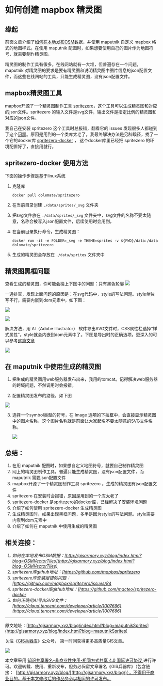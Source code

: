 # 如何创建 mapbox 精灵图



## 缘起

前面文章介绍了[如何在本地发布OSM数据](http://gisarmory.xyz/blog/index.html?blog=OSMVectorTiles)，并使用 maputnik 自定义 mapbox 格式的地图样式。在使用 maputnik 配图时，如果想要使用自己的图片作为地图符号，就需要制作精灵图。

精灵图的制作工具有很多，在线网站就有一大堆，但普遍存在一个问题，maputnik 对精灵图的要求是要有精灵图和说明精灵图中图片信息的json配置文件，而这些在线网站的工具，只能生成精灵图，没有json配置文件。



## mapbox精灵图工具

mapbox开源了一个精灵图制作工具 [spritezero](https://github.com/mapbox/spritezero)，这个工具可以生成精灵图和对应的json文件。spritezero 的输入文件是svg文件，输出文件是指定比例的精灵图和对应的json文件。

我自己在安装 spritezero 这个工具时总报错，翻看它的 issues 发现很多人都碰到了这个[问题](https://github.com/mapbox/spritezero/issues/84)。原因是用到的一个类库太老了，我最终解决办法是另辟蹊径，找了一个它的docker库 [spritezero-docker](https://github.com/macteo/spritezero-docker) ， 这个docker库里已经把 spritezero 的环境配置好了，直接用就行。



## spritezero-docker 使用方法

下面的操作步骤是基于linux系统

1. 克隆库 

    ```
    docker pull dolomate/spritezero
    ```

2. 在当前目录创建 `./data/sprites/_svg`  文件夹

3. 把svg文件放在 `./data/sprites/_svg` 文件夹中，svg文件的名称不要太随意，名称会被写入json配置文件，后续使用时会用到。

4. 在当前目录执行命令，生成精灵图：

    ```
    docker run -it -e FOLDER=_svg -e THEME=sprites -v ${PWD}/data:/data dolomate/spritezero
    ```

5. 生成的精灵图会存放在 `./data/sprites` 文件夹中



## 精灵图黑框问题

查看生成的精灵图，你可能会碰上下图中的问题：只有黑色轮廓
![](http://blogimage.gisarmory.xyz/20210106175424.png)

一通排查，发现上面问题的原因是：在svg代码中，style的写法问题。style单独写不行，需要内嵌到dom元素中，如下图：

![](http://blogimage.gisarmory.xyz/20210106175429.png)

![](http://blogimage.gisarmory.xyz/20210106175432.png)



解决方法，用 AI（Adobe Illustrator） 软件导出SVG文件时，CSS属性栏选择“样式属性”，style就会内嵌到dom元素中了。下图是导出时的正确选项，更深入的可以参考[这篇文章](https://cloud.tencent.com/developer/article/1007666)

![](http://blogimage.gisarmory.xyz/20210106175435.png)



## 在 maputnik 中使用生成的精灵图

1. 把生成的精灵图用web服务器发布出来，我用的tomcat。记得解决web服务器的跨域问题，不然调用时会报错。

2. 配置精灵图发布的路径，如下图

  ![](http://blogimage.gisarmory.xyz/20210106175442.png)

3. 选择一个symbol类型的符号，在 Image 选项的下拉框中，会直接显示精灵图中的图片名称，这个图片名称就是前面让大家起名不要太随意的SVG文件名称。

   ![](http://blogimage.gisarmory.xyz/20210106175445.png)



## 总结：

1. 在用 maputnik 配图时，如果想自定义地图符号，就要自己制作精灵图
2. 网上的精灵图制作工具，普遍只能生成精灵图，没有json配置文件，而 maputnik 需要json配置文件
3. mapbox开源了一个精灵图制作工具 spritezero ，生成的精灵图有json配置文件
4. spritezero 在安装时会报错，原因是用到的一个库太老了
5. spritezero-docker 是spritezero的docker库，已经解决了安装环境问题
6. 介绍了如何使用 spritezero-docker 生成精灵图
7. 生成精灵图时，如果出现黑框问题，多半是因为style的写法问题。style需要内嵌到dom元素中
8. 介绍了如何在 maputnik 中使用生成的精灵图



## 相关连接：

1. *如何在本地发布OSM数据：[http://gisarmory.xyz/blog/index.html?blog=OSMVectorTiles](http://gisarmory.xyz/blog/index.html?blog=OSMVectorTiles)*
2. *spritezero库github地址：[https://github.com/mapbox/spritezero*
3. *spritezero库安装报错的问题：[https://github.com/mapbox/spritezero/issues/84*
4. *spritezero-docker库github地址：[https://github.com/macteo/spritezero-docker*
5. *如何正确用AI导出SVG文件：[https://cloud.tencent.com/developer/article/1007666](https://cloud.tencent.com/developer/article/1007666)*



* * *

原文地址：[http://gisarmory.xyz/blog/index.html?blog=maputnikSprites](http://gisarmory.xyz/blog/index.html?blog=maputnikSprites)

关注《[GIS兵器库](http://gisarmory.xyz/blog/index.html?blog=wechat)》公众号， 第一时间获得更多高质量GIS文章。

![](http://blogimage.gisarmory.xyz/20200923063756.png)

本文章采用 [知识共享署名-非商业性使用-相同方式共享 4.0 国际许可协议 ](https://creativecommons.org/licenses/by-nc-sa/4.0/deed.zh)进行许可。欢迎转载、使用、重新发布，但务必保留文章署名《GIS兵器库》（包含链接：  [http://gisarmory.xyz/blog/](http://gisarmory.xyz/blog/)），不得用于商业目的，基于本文修改后的作品务必以相同的许可发布。
